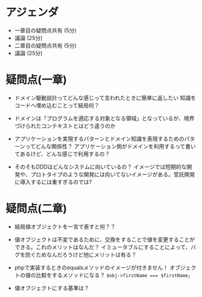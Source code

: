 # アジェンダ
- 一章目の疑問点共有 (5分)
- 議論 (25分)
- 二章目の疑問点共有 (5分)
- 議論 (25分)

# 疑問点(一章)
- ドメイン駆動設計ってどんな感じって言われたときに簡単に返したい
知識をコードへ埋め込むことって結局何？

- ドメインは「プログラムを適応する対象となる領域」となっているが、境界づけられたコンテキストとはどう違うのか

- アプリケーションを実現するパターンとドメイン知識を表現するためのパターンってどんな関係性？
アプリケーション側がドメインを利用するって書いてあるけど、どんな感じで利用するの？

- そのそもDDDはどんなシステムに向いているの？
イメージでは短期的な開発や、プロトタイプのような開発には向いてないイメージがある。受託開発に導入するには重すぎるのでは?

# 疑問点(二章)
- 結局値オブジェクトを一言で表すと何？？

- 値オブジェクトは不変であるために、交換をすることで値を変更することができる。これのメリットはなんだ？
イミュータブルにすることによって、バグを防ぐためなんだろうけど他にメリットは有る？

- phpで実装するときのequalsメソッドのイメージが付きません！
オブジェクトの値の比較をするメソッドになる？
`$obj->firstName === $firstName;`

- 値オブジェクトにする基準は？